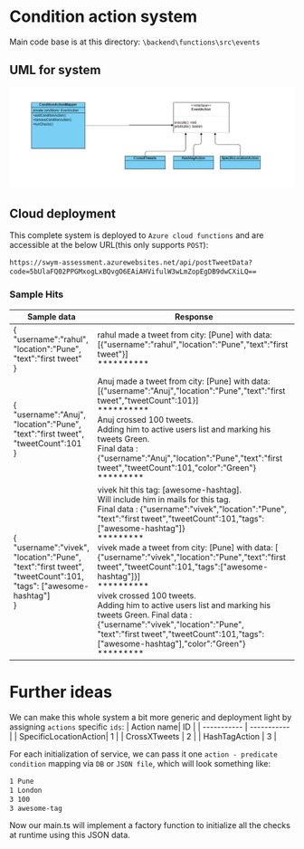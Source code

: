 
# Condition action system
Main code base is at this directory:    `\backend\functions\src\events`

## UML for system

![Class diagram](swym.PNG "Condiaion action system")

## Cloud deployment
This complete system is deployed to `Azure cloud functions` and are accessible at the below URL(this only supports `POST`):

    https://swym-assessment.azurewebsites.net/api/postTweetData?code=5bUlaFQ02PPGMxogLxBQvgO6EAiAHVifulW3wLmZopEgDB9dwCXiLQ==
### Sample Hits
| Sample data      | Response |
| ----------- | ----------- |
| {<br/>"username":"rahul",<br/>"location":"Pune",<br/>"text":"first tweet"<br/>}      | rahul made a tweet from city: [Pune] with data: [{"username":"rahul","location":"Pune","text":"first tweet"}]<br/>**********       |
| {<br/>"username":"Anuj",<br/>"location":"Pune",<br/>"text":"first tweet",<br/>"tweetCount":101<br/>}   | Anuj made a tweet from city: [Pune] with data: [{"username":"Anuj","location":"Pune","text":"first tweet","tweetCount":101}]<br/>********** <br/>Anuj crossed 100 tweets.<br/> Adding him to active users list and marking his tweets Green. <br/> Final data : {"username":"Anuj","location":"Pune","text":"first tweet","tweetCount":101,"color":"Green"} <br/> *********        |
| {<br/>"username":"vivek",<br/>"location":"Pune",<br/>"text":"first tweet",<br/>"tweetCount":101,<br/>"tags": ["awesome-hashtag"]<br/>}   | vivek hit this tag: [awesome-hashtag].<br />Will include him in mails for this tag. <br />Final data : {"username":"vivek","location":"Pune",<br />"text":"first tweet","tweetCount":101,"tags":["awesome-hashtag"]} <br/> ********* <br />vivek made a tweet from city: [Pune] with data: [<br />{"username":"vivek","location":"Pune","text":"first tweet","tweetCount":101,"tags":["awesome-hashtag"]}]<br/> ********** <br />vivek crossed 100 tweets.<br />Adding him to active users list and marking his <br />tweets Green. Final data : {"username":"vivek","location":"Pune",<br />"text":"first tweet","tweetCount":101,"tags":["awesome-hashtag"],"color":"Green"} <br/>*********<br />        |

# Further ideas

We can make this whole system a bit more generic and deployment light by assigning `actions` specific `ids`:
 | Action name| ID |
| ----------- | ----------- |
| SpecificLocationAction| 1       |
| CrossXTweets   | 2        |
| HashTagAction   | 3        |

For each initialization of service, we can pass it one `action - predicate condition` mapping via `DB` or `JSON file`, which will look something like:

    1 Pune
    1 London
    3 100
    3 awesome-tag
Now our main.ts will implement a factory function to initialize all the checks at runtime using this JSON data.
